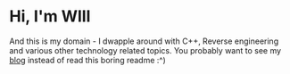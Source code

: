 # Hi, I'm WIll
And this is my domain - I dwapple around with C++, Reverse engineering and various other technology related topics.
You probably want to see my [blog](https://will.k0.tel/) instead of read this boring readme :^)
